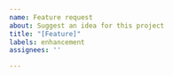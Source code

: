 ```yaml
---
name: Feature request
about: Suggest an idea for this project
title: "[Feature]"
labels: enhancement
assignees: ''

---
```


